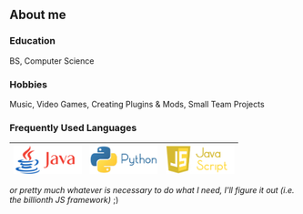 ## About me

### Education
BS, Computer Science

### Hobbies
Music, Video Games, Creating Plugins & Mods, Small Team Projects

### Frequently Used Languages

| [<img src="JavaLogoFinal.png" alt="v logo" width="120">](https://www.java.com/en/)  | [<img src="PythonLogo.png" alt="go logo" width="120">](https://www.python.org/)  | [<img src="JavaScriptLogoFinal.png" width="120">](https://www.javascript.com/)
|---|---|---|

<i>or pretty much whatever is necessary to do what I need, I'll figure it out (i.e. the billionth JS framework)</i> ;)
